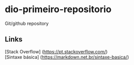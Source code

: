 # dio-primeiro-repositorio
Git/github repository

## Links
[Stack Overflow] (https://pt.stackoverflow.com/)<br>
[Sintaxe básica] (https://markdown.net.br/sintaxe-basica/)
